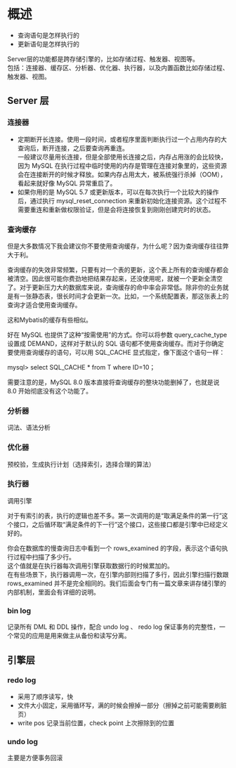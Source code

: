 # 概述

- 查询语句是怎样执行的
- 更新语句是怎样执行的

Server层的功能都是跨存储引擎的，比如存储过程、触发器、视图等。  
包括：连接器、缓存区、分析器、优化器、执行器，以及内置函数比如存储过程、触发器、视图。  

## Server 层

### 连接器

- 定期断开长连接。使用一段时间，或者程序里面判断执行过一个占用内存的大查询后，断开连接，之后要查询再重连。  
  一般建议尽量用长连接，但是全部使用长连接之后，内存占用涨的会比较快，因为 MySQL 在执行过程中临时使用的内存是管理在连接对象里的，这些资源会在连接断开的时候才释放。如果内存占用太大，被系统强行杀掉（OOM），看起来就好像 MySQL 异常重启了。  
- 如果你用的是 MySQL 5.7 或更新版本，可以在每次执行一个比较大的操作后，通过执行 mysql_reset_connection 来重新初始化连接资源。这个过程不需要重连和重新做权限验证，但是会将连接恢复到刚刚创建完时的状态。  

### 查询缓存

但是大多数情况下我会建议你不要使用查询缓存，为什么呢？因为查询缓存往往弊大于利。  

查询缓存的失效非常频繁，只要有对一个表的更新，这个表上所有的查询缓存都会被清空。因此很可能你费劲地把结果存起来，还没使用呢，就被一个更新全清空了。对于更新压力大的数据库来说，查询缓存的命中率会非常低。除非你的业务就是有一张静态表，很长时间才会更新一次。比如，一个系统配置表，那这张表上的查询才适合使用查询缓存。

这和Mybatis的缓存有些相似。  

好在 MySQL 也提供了这种“按需使用”的方式。你可以将参数 query_cache_type 设置成 DEMAND，这样对于默认的 SQL 语句都不使用查询缓存。而对于你确定要使用查询缓存的语句，可以用 SQL_CACHE 显式指定，像下面这个语句一样：

mysql> select SQL_CACHE * from T where ID=10；

需要注意的是，MySQL 8.0 版本直接将查询缓存的整块功能删掉了，也就是说 8.0 开始彻底没有这个功能了。

### 分析器

词法、语法分析

### 优化器

预校验，生成执行计划（选择索引，选择合理的算法）

### 执行器

调用引擎  

对于有索引的表，执行的逻辑也差不多。第一次调用的是“取满足条件的第一行”这个接口，之后循环取“满足条件的下一行”这个接口，这些接口都是引擎中已经定义好的。  

你会在数据库的慢查询日志中看到一个 rows_examined 的字段，表示这个语句执行过程中扫描了多少行。  
这个值就是在执行器每次调用引擎获取数据行的时候累加的。  
在有些场景下，执行器调用一次，在引擎内部则扫描了多行，因此引擎扫描行数跟 rows_examined 并不是完全相同的。我们后面会专门有一篇文章来讲存储引擎的内部机制，里面会有详细的说明。  

### bin log

记录所有 DML 和 DDL 操作，配合 undo log 、 redo log 保证事务的完整性，一个常见的应用是用来做主从备份和读写分离。  

## 引擎层

### redo log

- 采用了顺序读写，快  
- 文件大小固定，采用循环写，满的时候会擦掉一部分（擦掉之前可能需要刷脏页）  
- write pos 记录当前位置，check point 上次擦除到的位置  

### undo log

主要是方便事务回滚

